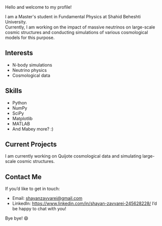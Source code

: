 Hello and welcome to my profile!  

I am a Master's student in Fundamental Physics at Shahid Beheshti University.  
Currently, I am working on the impact of massive neutrinos on large-scale cosmic structures and conducting simulations of various cosmological models for this purpose.  

## Interests  
- N-body simulations  
- Neutrino physics  
- Cosmological data   

## Skills  
- Python  
- NumPy  
- SciPy  
- Matplotlib  
- MATLAB  
- And Mabey more? :)  

## Current Projects  
I am currently working on Quijote cosmological data and simulating large-scale cosmic structures.  

## Contact Me  
If you’d like to get in touch:  
- Email: shayanzavvarei@gmail.com  
- LinkedIn: https://www.linkedin.com/in/shayan-zavvarei-245628228/ 
I’d be happy to chat with you!

Bye bye! 😄  
